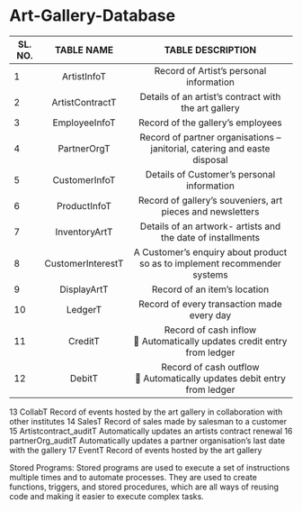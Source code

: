 # Art-Gallery-Database 

| SL.  NO. |	TABLE NAME	| TABLE DESCRIPTION |
| ------ |:------------:|:-----------------:|
|1| ArtistInfoT	| Record of Artist’s personal information |
|   2	   | ArtistContractT |	Details of an artist’s contract with the art gallery |
|   3    | EmployeeInfoT |	Record of the gallery’s employees |
|   4	   | PartnerOrgT	| Record of partner organisations – janitorial, catering and easte disposal |
|   5	   | CustomerInfoT |	Details of Customer’s personal information |
|   6    |	ProductInfoT |	Record of gallery’s souveniers, art pieces and newsletters |
|   7	   | InventoryArtT |	Details of an artwork- artists and the date of installments |
|   8	   | CustomerInterestT |	A Customer’s enquiry about product so as to implement recommender systems |
|   9	   | DisplayArtT |	Record of an item’s location |
|  10	   | LedgerT	| Record of every transaction made every day |
|  11	   | CreditT	| Record of cash inflow <br> 	Automatically updates credit entry from ledger </br> |
|  12	   | DebitT	| Record of cash outflow <br> 	Automatically updates debit entry from ledger </br> |
13	CollabT	Record of events hosted by the art gallery in collaboration with other institutes
14	SalesT	Record of sales made by salesman to a customer
15	Artistcontract_auditT	Automatically updates an artists contract renewal 
16	partnerOrg_auditT	Automatically updates a partner organisation’s last date with the gallery
17	EventT	Record of events hosted by the art gallery


Stored Programs: 
Stored programs are used to execute a set of instructions multiple times and to automate processes. 
They are used to create functions, triggers, and stored procedures, which are all ways of reusing code and making it easier to execute complex tasks. 


